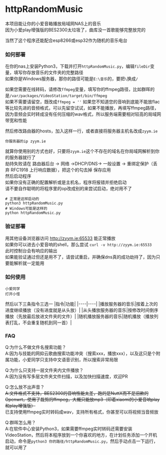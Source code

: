 # httpRandomMusic
本项目能让你的小爱音箱播放局域网NAS上的音乐  
因为小爱play增强版的BES2300太垃圾了，曲库没一首歌能够完整放完的  

当然了这个程序还能配合esp8266或esp32作为随机的音乐电台

### 如何部署
在你的nas上安装Python3，下载并打开`httpRandomMusic.py`，编辑`fileDir`变量，填写你存放音乐的文件夹的完整路径  
如果你是Windows服务器，那你的路径可能是`E:\音乐`的，要把`\`换成`/`  

如果您需要在线转码，请修改`ffmpeg`变量，填写你的ffmpeg路径，比如群晖的是`/var/packages/VideoStation/target/bin/ffmpeg`  
如果不需要请留空，既改成`ffmpeg = ''`
如果您不知道您的音响到底能不能放flac等比较先进的音频格式，可以先留空试试，如果不能播放，再填写ffmpeg路径，因为音频会实时转成没有任何压缩的wav格式，所以服务端需要相对较高的局域网带宽和性能

然后修改路由器的hosts，加入这样一行，或者直接将服务器主机名改成`zyym.ie`
```
你服务器的ip zyym.ie
```
就算你使用别的方式也好，只要将`zyym.ie`这个不存在的域名在你局域网解析到你的服务器就行了  
劫持失败请在 路由器后台 -> 网络 ->DHCP/DNS-> 一般设置 -> 重绑定保护（丢弃 RFC1918 上行响应数据），把这个的勾去掉 保存应用  
然后启动程序  
如果你没有正确的配置解析或是主机名，程序将报错并拒绝启动  
请不要自作聪明的将程序里的op改成别的来尝试启动，绝对用不了  
```
# 正常是这样启动的
python3 httpRandomMusic.py
# Windows可能是这样的
python httpRandomMusic.py
```

### 验证部署
用其他设备浏览器访问 http://zyym.ie:65533 能正常播放  
如果你可以进去小爱音响的shell，那么尝试 `curl -v http://zyym.ie:65533`  
此时控制台会有响应的输出  
如果能验证通过但还是用不了，请尝试重启，并确保dns真的成功劫持了，因为只要能解析就一定能用

### 如何使用
```
小爱同学
打开小怪
```
然后以下三条指令三选一
|指令|功能|
|----|----|
|播放服务器的音乐|按着上次的进度继续播放（没有进度就是从头放）|
|从头播放服务器的音乐|按修改时间倒序播放（先放最后放进文件夹的文件）|
|随机播放服务器的音乐|随机播放（播放列表打乱，不会重复随机到同一首）|

### FAQ
Q:为什么不做文件名搜索功能？  
A:因为与技能的网抑云歌曲搜索功能冲突（搜索xxx，播放xxx），以及这只是个附属功能，小爱同学只支持中文语音识别，所以搜索非常局限  

Q:为什么只支持一层文件夹内文件播放？  
A:因为没有写多层文件夹文件扫描，以及加快扫描速度，欢迎PR  

Q:怎么放不出声音？  
~~A:文件格式不支持，BES2300的音响性能太差，跑的是NuttX而不是旧款的Openwrt，使用了裁剪的ffmpeg，大概只能放mp3（印着xiaomi的小爱音响play和play增强版）~~  
已支持使用ffmpeg实时转码成wav，支持所有格式，你甚至可以将视频当音频放

Q:群晖怎么用？  
A:在软件中心安装Python3，如果需要ffmpeg实时转码还需要安装VideoStation，然后将本程序放到一个你喜欢的地方，在计划任务添加一个开机启动，命令是`python3 你的路径/httpRandomMusic.py`，然后手动点击一下运行，就可以用了
